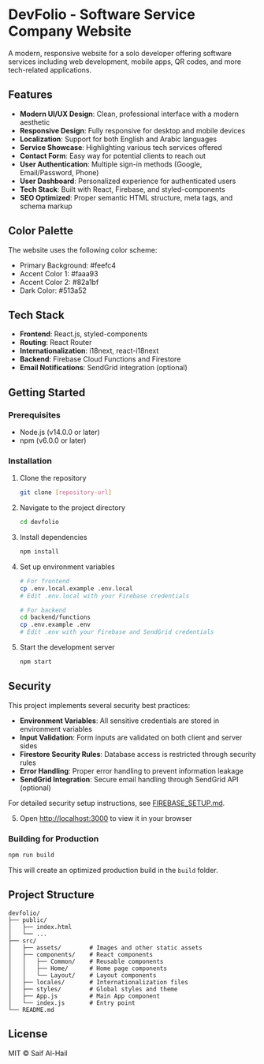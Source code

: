 # DevFolio - Software Service Company Website

A modern, responsive website for a solo developer offering software services including web development, mobile apps, QR codes, and more tech-related applications.

## Features

- **Modern UI/UX Design**: Clean, professional interface with a modern aesthetic
- **Responsive Design**: Fully responsive for desktop and mobile devices
- **Localization**: Support for both English and Arabic languages
- **Service Showcase**: Highlighting various tech services offered
- **Contact Form**: Easy way for potential clients to reach out
- **User Authentication**: Multiple sign-in methods (Google, Email/Password, Phone)
- **User Dashboard**: Personalized experience for authenticated users
- **Tech Stack**: Built with React, Firebase, and styled-components
- **SEO Optimized**: Proper semantic HTML structure, meta tags, and schema markup

## Color Palette

The website uses the following color scheme:
- Primary Background: #feefc4
- Accent Color 1: #faaa93
- Accent Color 2: #82a1bf
- Dark Color: #513a52

## Tech Stack

- **Frontend**: React.js, styled-components
- **Routing**: React Router
- **Internationalization**: i18next, react-i18next
- **Backend**: Firebase Cloud Functions and Firestore
- **Email Notifications**: SendGrid integration (optional)

## Getting Started

### Prerequisites

- Node.js (v14.0.0 or later)
- npm (v6.0.0 or later)

### Installation

1. Clone the repository
   ```bash
   git clone [repository-url]
   ```

2. Navigate to the project directory
   ```bash
   cd devfolio
   ```

3. Install dependencies
   ```bash
   npm install
   ```

4. Set up environment variables
   ```bash
   # For frontend
   cp .env.local.example .env.local
   # Edit .env.local with your Firebase credentials
   
   # For backend
   cd backend/functions
   cp .env.example .env
   # Edit .env with your Firebase and SendGrid credentials
   ```

5. Start the development server
   ```bash
   npm start
   ```

## Security

This project implements several security best practices:

- **Environment Variables**: All sensitive credentials are stored in environment variables
- **Input Validation**: Form inputs are validated on both client and server sides
- **Firestore Security Rules**: Database access is restricted through security rules
- **Error Handling**: Proper error handling to prevent information leakage
- **SendGrid Integration**: Secure email handling through SendGrid API (optional)

For detailed security setup instructions, see [FIREBASE_SETUP.md](./FIREBASE_SETUP.md).

5. Open [http://localhost:3000](http://localhost:3000) to view it in your browser

### Building for Production

```bash
npm run build
```

This will create an optimized production build in the `build` folder.

## Project Structure

```
devfolio/
├── public/
│   ├── index.html
│   └── ...
├── src/
│   ├── assets/        # Images and other static assets
│   ├── components/    # React components
│   │   ├── Common/    # Reusable components
│   │   ├── Home/      # Home page components
│   │   └── Layout/    # Layout components
│   ├── locales/       # Internationalization files
│   ├── styles/        # Global styles and theme
│   ├── App.js         # Main App component
│   └── index.js       # Entry point
└── README.md
```

## License

MIT © Saif Al-Hail

